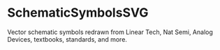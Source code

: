 # SchematicSymbolsSVG
Vector schematic symbols redrawn from Linear Tech, Nat Semi, Analog Devices, textbooks, standards, and more.
